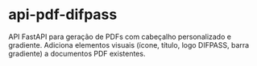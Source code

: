 # api-pdf-difpass
API FastAPI para geração de PDFs com cabeçalho personalizado e gradiente. Adiciona elementos visuais (ícone, título, logo DIFPASS, barra gradiente) a documentos PDF existentes.
